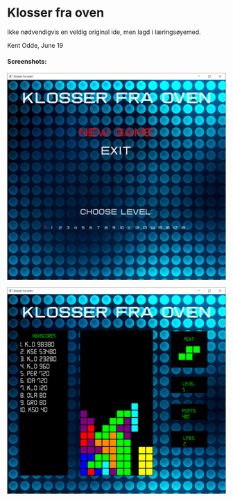 # Klosser fra oven

Ikke nødvendigvis en veldig original ide, men lagd i læringsøyemed. 

Kent Odde, June 19


#### Screenshots:
![](ex1.png)

![](ex2.png)
